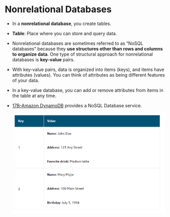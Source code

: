 # Nonrelational Databases
- In a **nonrelational database**, you create tables. 
- **Table**: Place where you can store and query data.
- Nonrelational databases are sometimes referred to as “NoSQL databases” because they **use structures other than rows and columns to organize data**. One type of structural approach for nonrelational databases is **key-value** pairs. 
- With key-value pairs, data is organized into items (keys), and items have attributes (values). You can think of attributes as being different features of your data.
- In a key-value database, you can add or remove attributes from items in the table at any time.
- [17B-Amazon DynamoDB](AWS/Cloud%20Practitioner%20(CLF-C02)/05-Storage%20and%20Databases/17B-Amazon%20DynamoDB.md) provides a NoSQL Database service.

	![nonrelational_db](../img/nonrelational_db.png)